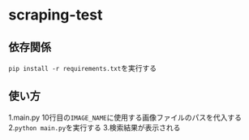 # scraping-test

## 依存関係

`pip install -r requirements.txt`を実行する


## 使い方

1.main.py 10行目の`IMAGE_NAME`に使用する画像ファイルのパスを代入する
2.`python main.py`を実行する
3.検索結果が表示される



